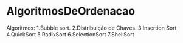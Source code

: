 # AlgoritmosDeOrdenacao

Algoritmos:
 1.Bubble sort.
 2.Distribuição de Chaves.
 3.Insertion Sort
 4.QuickSort
 5.RadixSort
 6.SelectionSort
 7.ShellSort 
